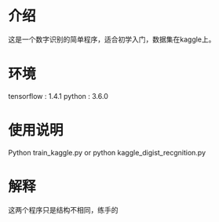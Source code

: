 # 介绍
这是一个数字识别的简单程序，适合初学入门，数据集在kaggle上。
# 环境
tensorflow : 1.4.1
python : 3.6.0
# 使用说明
Python train_kaggle.py
or
python kaggle_digist_recgnition.py
# 解释
这两个程序只是结构不相同，练手的



